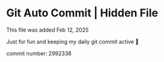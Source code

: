 # Git Auto Commit | Hidden File

This file was added Feb 12, 2025

Just for fun and keeping my daily git commit active 🤪

commit number: 2992338
